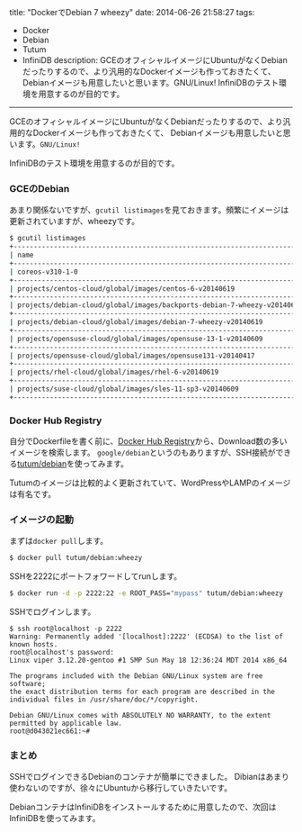 title: "DockerでDebian 7 wheezy"
date: 2014-06-26 21:58:27
tags:
 - Docker
 - Debian
 - Tutum
 - InfiniDB
description: GCEのオフィシャルイメージにUbuntuがなくDebianだったりするので、より汎用的なDockerイメージも作っておきたくて、Debianイメージも用意したいと思います。GNU/Linux! InfiniDBのテスト環境を用意するのが目的です。
---

GCEのオフィシャルイメージにUbuntuがなくDebianだったりするので、より汎用的なDockerイメージも作っておきたくて、
Debianイメージも用意したいと思います。`GNU/Linux!`

InfiniDBのテスト環境を用意するのが目的です。



<!-- more -->

### GCEのDebian

あまり関係ないですが、`gcutil listimages`を見ておきます。頻繁にイメージは更新されていますが、wheezyです。

``` bash
$ gcutil listimages
+-------------------------------------------------------------------------+-------------+--------+
| name                                                                    | deprecation | status |
+-------------------------------------------------------------------------+-------------+--------+
| coreos-v310-1-0                                                         |             | READY  |
+-------------------------------------------------------------------------+-------------+--------+
| projects/centos-cloud/global/images/centos-6-v20140619                  |             | READY  |
+-------------------------------------------------------------------------+-------------+--------+
| projects/debian-cloud/global/images/backports-debian-7-wheezy-v20140619 |             | READY  |
+-------------------------------------------------------------------------+-------------+--------+
| projects/debian-cloud/global/images/debian-7-wheezy-v20140619           |             | READY  |
+-------------------------------------------------------------------------+-------------+--------+
| projects/opensuse-cloud/global/images/opensuse-13-1-v20140609           |             | READY  |
+-------------------------------------------------------------------------+-------------+--------+
| projects/opensuse-cloud/global/images/opensuse131-v20140417             | DEPRECATED  | READY  |
+-------------------------------------------------------------------------+-------------+--------+
| projects/rhel-cloud/global/images/rhel-6-v20140619                      |             | READY  |
+-------------------------------------------------------------------------+-------------+--------+
| projects/suse-cloud/global/images/sles-11-sp3-v20140609                 |             | READY  |
+-------------------------------------------------------------------------+-------------+--------+
```

### Docker Hub Registry

自分でDockerfileを書く前に、[Docker Hub Registry](https://registry.hub.docker.com/search?q=debian&s=downloads)から、Download数の多いイメージを検索します。
`google/debian`というのもありますが、SSH接続ができる[tutum/debian](https://registry.hub.docker.com/u/tutum/debian/)を使ってみます。

Tutumのイメージは比較的よく更新されていて、WordPressやLAMPのイメージは有名です。

### イメージの起動

まずは`docker pull`します。

``` bash
$ docker pull tutum/debian:wheezy
```

SSHを2222にポートフォワードしてrunします。

``` bash
$ docker run -d -p 2222:22 -e ROOT_PASS="mypass" tutum/debian:wheezy
```

SSHでログインします。

```
$ ssh root@localhost -p 2222
Warning: Permanently added '[localhost]:2222' (ECDSA) to the list of known hosts.
root@localhost's password:
Linux viper 3.12.20-gentoo #1 SMP Sun May 18 12:36:24 MDT 2014 x86_64

The programs included with the Debian GNU/Linux system are free software;
the exact distribution terms for each program are described in the
individual files in /usr/share/doc/*/copyright.

Debian GNU/Linux comes with ABSOLUTELY NO WARRANTY, to the extent
permitted by applicable law.
root@d043021ec661:~#
```

### まとめ

SSHでログインできるDebianのコンテナが簡単にできました。
Dibianはあまり使わないのですが、徐々にUbuntuから移行していきたいです。

DebianコンテナはInfiniDBをインストールするために用意したので、次回はInfiniDBを使ってみます。
